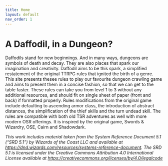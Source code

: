 ```yaml
---
title: Home
layout: default
nav_order: 1
---
```

# A Daffodil, in a Dungeon?
Daffodils stand for new beginnings. And in many ways, dungeons are symbols of death and decay. They are also places that spark our imagination and creativity. Daffodil aims to be this spark, a simplified restatement of the original TTRPG rules that ignited the birth of a genre. This site presents thesee rules to play our favourite dungeon crawling game and aims to present them in a concise fashion, so that we can get to the table faster. These rules can take you from level 1 to 3 without any additional resources, and should fit on single sheet of paper (front and back) if formatted properly. Rules modifications from the original game include defaulting to ascending armor class, the introduction of abstract distances, the simplification of the thief skills and the turn undead skill. The rules are compatible with both old TSR adventures as well with more modern OSR offerings. It is inspired by the original game, Swords & Wizardry, OSE, Cairn and Shadowdark.

*This work includes material taken from the System Reference Document 5.1 (“SRD 5.1”) by Wizards of the Coast LLC and available at https://dnd.wizards.com/resources/systems-reference-document. The SRD 5.1 is licensed under the Creative Commons Attribution 4.0 International License available at https://creativecommons.org/licenses/by/4.0/legalcode*
